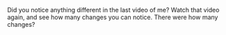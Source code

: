 Did you notice anything different in the last video of me? Watch that video
again, and see how many changes you can notice. There were how many changes?

